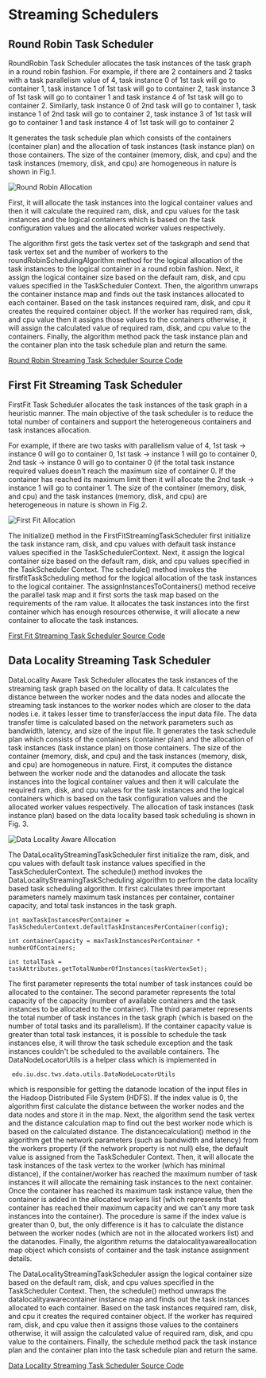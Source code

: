 # Streaming Schedulers

## Round Robin Task Scheduler

RoundRobin Task Scheduler allocates the task instances of the task graph in a round robin fashion. 
For example, if there are 2 containers and 2 tasks with a task parallelism value of 4, task instance 
0 of 1st task will go to container 1, task instance 1 of 1st task will go to container 2, task instance
3 of 1st task will go to container 1 and task instance 4 of 1st task will go to container 2. Similarly,
task instance 0 of 2nd task will go to container 1, task instance 1 of 2nd task will go to container 2, 
task instance 3 of 1st task will go to container 1 and task instance 4 of 1st task will go to container 2

It generates the task schedule plan which consists of the containers \(container plan\) and the 
allocation of task instances \(task instance plan\) on those containers. The size of the container 
\(memory, disk, and cpu\) and the task instances \(memory, disk, and cpu\) are homogeneous in nature
is shown in Fig.1.

![Round Robin Allocation](assets/roundrobin_taskscheduler.png)

First, it will allocate the task instances into the logical container values and then it will 
calculate the required ram, disk, and cpu values for the task instances and the logical containers 
which is based on the task configuration values and the allocated worker values respectively.

The algorithm first gets the task vertex set of the taskgraph and send that task vertex set and the number 
of workers to the roundRobinSchedulingAlgorithm method for the logical allocation of the task instances 
to the logical container in a round robin fashion. Next, it assign the logical container size based 
on the default ram, disk, and cpu values specified in the TaskScheduler Context. Then, the algorithm 
unwraps the container instance map and finds out the task instances allocated to each container. 
Based on the task instances required ram, disk, and cpu it creates the required container object. 
If the worker has required ram, disk, and cpu value then it assigns those values to the containers 
otherwise, it will assign the calculated value of required ram, disk, and cpu value to the containers. 
Finally, the algorithm method pack the task instance plan and the container plan into the task 
schedule plan and return the same.

[Round Robin Streaming Task Scheduler Source Code](https://github.com/DSC-SPIDAL/twister2/blob/master/twister2/taskscheduler/src/java/edu/iu/dsc/tws/tsched/streaming/roundrobin/RoundRobinTaskScheduler.java)


## First Fit Streaming Task Scheduler

FirstFit Task Scheduler allocates the task instances of the task graph in a heuristic manner. 
The main objective of the task scheduler is to reduce the total number of containers and support the 
heterogeneous containers and task instances allocation.

For example, if there are two tasks with parallelism value of 4, 1st task -&gt; instance 0 will go 
to container 0, 1st task -&gt; instance 1 will go to container 0, 2nd task -&gt; instance 0 will go 
to container 0 \(if the total task instance required values doesn't reach the maximum size of 
container 0. If the container has reached its maximum limit then it will allocate the 2nd task -&gt; 
instance 1 will go to container 1. The size of the container (memory, disk, and cpu) and the task 
instances (memory, disk, and cpu) are heterogeneous in nature is shown in Fig.2.

![First Fit Allocation](assets/firstfit_taskscheduler.png)

The initialize() method in the FirstFitStreamingTaskScheduler first initialize the task instance ram, 
disk, and cpu values with default task instance values specified in the TaskSchedulerContext. Next, 
it assign the logical container size based on the default ram, disk, and cpu values specified in the 
TaskScheduler Context. The schedule() method invokes the firstfitTaskScheduling method for the logical
allocation of the task instances to the logical container. The assignInstancesToContainers() method 
receive the parallel task map and it first sorts the task map based on the requirements of the ram value. 
It allocates the task instances into the first container which has enough resources otherwise, it will 
allocate a new container to allocate the task instances.

[First Fit Streaming Task Scheduler Source Code](https://github.com/DSC-SPIDAL/twister2/blob/master/twister2/taskscheduler/src/java/edu/iu/dsc/tws/tsched/streaming/firstfit/FirstFitStreamingTaskScheduler.java)

## Data Locality Streaming Task Scheduler

DataLocality Aware Task Scheduler allocates the task instances of the streaming task graph based on 
the locality of data. It calculates the distance between the worker nodes and the data nodes and 
allocate the streaming task instances to the worker nodes which are closer to the data nodes i.e. 
it takes lesser time to transfer/access the input data file. The data transfer time is calculated 
based on the network parameters such as bandwidth, latency, and size of the input file. It generates 
the task schedule plan which consists of the containers \(container plan\) and the allocation of 
task instances \(task instance plan\) on those containers. The size of the container \(memory, disk, 
and cpu\) and the task instances \(memory, disk, and cpu\) are homogeneous in nature. First, it 
computes the distance between the worker node and the datanodes and allocate the task instances into
the logical container values and then it will calculate the required ram, disk, and cpu values for 
the task instances and the logical containers which is based on the task configuration values and 
the allocated worker values respectively. The allocation of task instances (task instance plan) based 
on the data locality based task scheduling is shown in Fig. 3.
                                          
![Data Locality Aware Allocation](assets/datalocality_taskscheduler.png)


The DataLocalityStreamingTaskScheduler first initialize the ram, disk, and cpu values with default 
task instance values specified in the TaskSchedulerContext. The schedule() method invokes the 
DataLocalityStreamingTaskScheduling algorithm to perform the data locality based task scheduling 
algorithm. It first calculates three important parameters namely maximum task instances per 
container, container capacity, and total task instances in the task graph.

```text
int maxTaskInstancesPerContainer = TaskSchedulerContext.defaultTaskInstancesPerContainer(config);

int containerCapacity = maxTaskInstancesPerContainer * numberOfContainers;

int totalTask = taskAttributes.getTotalNumberOfInstances(taskVertexSet);
```

The first parameter represents the total number of task instances could be allocated to the container. 
The second parameter represents the total capacity of the capacity \(number of available containers 
and the task instances to be allocated to the container\). The third parameter represents the total 
number of task instances in the task graph \(which is based on the number of total tasks and its 
parallelism\). If the container capacity value is greater than total task instances, it is possible
to schedule the task instances else, it will throw the task schedule exception and the task 
instances couldn't be scheduled to the available containers. The DataNodeLocatorUtils is a helper 
class which is implemented in

```text
 edu.iu.dsc.tws.data.utils.DataNodeLocatorUtils
```

which is responsible for getting the datanode location of the input files in the Hadoop Distributed 
File System \(HDFS\). If the index value is 0, the algorithm first calculate the distance between 
the worker nodes and the data nodes and store it in the map. Next, the algorithm send the task 
vertex and the distance calculation map to find out the best worker node which is based on the 
calculated distance. The distancecalculation() method in the algorithm get the network parameters
\(such as bandwidth and latency\) from the workers property \(if the network property is not null\) 
else, the default value is assigned from the TaskScheduler Context. Then, it will allocate the task 
instances of the task vertex to the worker \(which has minimal distance\), if the container/worker 
has reached the maximum number of task instances it will allocate the remaining task instances to 
the next container. Once the container has reached its maximum task instance value, then the container
 is added in the allocated workers list \(which represents that container has reached their maximum 
 capacity and we can't any more task instances into the container\). The procedure is same if the 
 index value is greater than 0, but, the only difference is it has to calculate the distance between 
 the worker nodes \(which are not in the allocated workers list\) and the datanodes. Finally, the 
 algorithm returns the datalocalityawareallocation map object which consists of container and the 
 task instance assignment details.

The DataLocalityStreamingTaskScheduler assign the logical container size based on the default ram, 
disk, and cpu values specified in the TaskScheduler Context. Then, the schedule() method unwraps the 
datalocalityawarecontainer instance map and finds out the task instances allocated to each container. 
Based on the task instances required ram, disk, and cpu it creates the required container object. 
If the worker has required ram, disk, and cpu value then it assigns those values to the containers 
otherwise, it will assign the calculated value of required ram, disk, and cpu value to the containers. 
Finally, the schedule method pack the task instance plan and the container plan into the task schedule
plan and return the same.

[Data Locality Streaming Task Scheduler Source Code](https://github.com/DSC-SPIDAL/twister2/blob/master/twister2/taskscheduler/src/java/edu/iu/dsc/tws/tsched/streaming/datalocalityaware/DataLocalityStreamingTaskScheduler.java)

